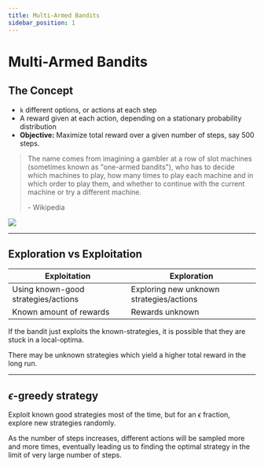 ```yaml
---
title: Multi-Armed Bandits
sidebar_position: 1
---
```


# Multi-Armed Bandits

## The Concept

- `k` different options, or actions at each step
- A reward given at each action, depending on a stationary probability distribution
- **Objective:** Maximize total reward over a given number of steps, say 500 steps.

> The name comes from imagining a gambler at a row of slot machines (sometimes known as "one-armed bandits"), who has to decide which machines to play, how many times to play each machine and in which order to play them, and whether to continue with the current machine or try a different machine.
>
> \- Wikipedia

![](https://blogs.mathworks.com/images/loren/2016/multiarmedbandit.jpg)

---

## Exploration vs Exploitation

| **Exploitation**                    | **Exploration**                          |
| ----------------------------------- | ---------------------------------------- |
| Using known-good strategies/actions | Exploring new unknown strategies/actions |
| Known amount of rewards             | Rewards unknown                          |

If the bandit just exploits the known-strategies, it is possible that they are stuck in a local-optima.

There may be unknown strategies which yield a higher total reward in the long run.

---

## $\epsilon$-greedy strategy

Exploit known good strategies most of the time, but for an $\epsilon$ fraction, explore new strategies randomly.

As the number of steps increases, different actions will be sampled more and more times, eventually leading us to finding the optimal strategy in the limit of very large number of steps.
